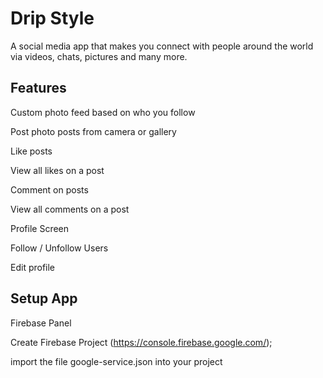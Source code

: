 # Drip Style

A social media app that makes you connect with people around the world via videos, chats, pictures and many more.

## Features

Custom photo feed based on who you follow

Post photo posts from camera or gallery

Like posts

View all likes on a post

Comment on posts

View all comments on a post

Profile Screen

Follow / Unfollow Users

Edit profile

## Setup App

Firebase Panel

Create Firebase Project (https://console.firebase.google.com/);

import the file google-service.json into your project
